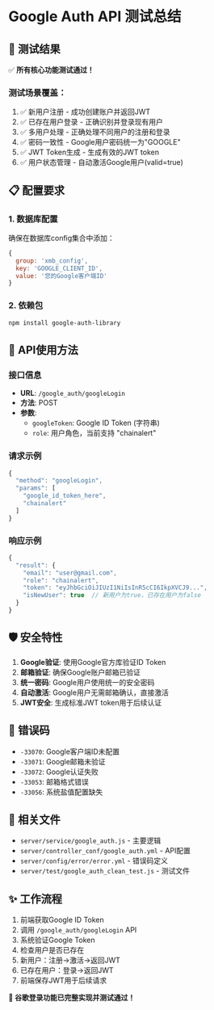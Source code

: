 # Google Auth API 测试总结

## 🎯 测试结果
✅ **所有核心功能测试通过！**

### 测试场景覆盖：
1. ✅ 新用户注册 - 成功创建账户并返回JWT
2. ✅ 已存在用户登录 - 正确识别并登录现有用户  
3. ✅ 多用户处理 - 正确处理不同用户的注册和登录
4. ✅ 密码一致性 - Google用户密码统一为"GOOGLE"
5. ✅ JWT Token生成 - 生成有效的JWT token
6. ✅ 用户状态管理 - 自动激活Google用户(valid=true)

## 📋 配置要求

### 1. 数据库配置
确保在数据库config集合中添加：
```javascript
{
  group: 'xmb_config',
  key: 'GOOGLE_CLIENT_ID', 
  value: '您的Google客户端ID'
}
```

### 2. 依赖包
```bash
npm install google-auth-library
```

## 🚀 API使用方法

### 接口信息
- **URL**: `/google_auth/googleLogin`
- **方法**: POST
- **参数**: 
  - `googleToken`: Google ID Token (字符串)
  - `role`: 用户角色，当前支持 "chainalert"

### 请求示例
```javascript
{
  "method": "googleLogin",
  "params": [
    "google_id_token_here",
    "chainalert"
  ]
}
```

### 响应示例
```javascript
{
  "result": {
    "email": "user@gmail.com",
    "role": "chainalert",
    "token": "eyJhbGciOiJIUzI1NiIsInR5cCI6IkpXVCJ9...",
    "isNewUser": true  // 新用户为true，已存在用户为false
  }
}
```

## 🛡️ 安全特性

1. **Google验证**: 使用Google官方库验证ID Token
2. **邮箱验证**: 确保Google账户邮箱已验证
3. **统一密码**: Google用户使用统一的安全密码
4. **自动激活**: Google用户无需邮箱确认，直接激活
5. **JWT安全**: 生成标准JWT token用于后续认证

## 🔧 错误码

- `-33070`: Google客户端ID未配置
- `-33071`: Google邮箱未验证
- `-33072`: Google认证失败
- `-33053`: 邮箱格式错误
- `-33056`: 系统盐值配置缺失

## 📁 相关文件

- `server/service/google_auth.js` - 主要逻辑
- `server/controller_conf/google_auth.yml` - API配置
- `server/config/error/error.yml` - 错误码定义
- `server/test/google_auth_clean_test.js` - 测试文件

## ✨ 工作流程

1. 前端获取Google ID Token
2. 调用 `/google_auth/googleLogin` API
3. 系统验证Google Token
4. 检查用户是否已存在
5. 新用户：注册→激活→返回JWT
6. 已存在用户：登录→返回JWT
7. 前端保存JWT用于后续请求

**🎊 谷歌登录功能已完整实现并测试通过！**

